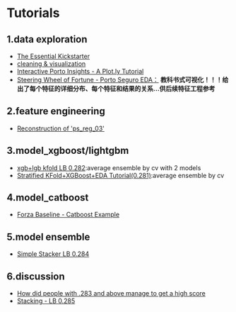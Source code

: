 # Tutorials
## 1.data exploration
- [The Essential Kickstarter](https://www.kaggle.com/asindico/porto-seguro-the-essential-kickstarter)
- [cleaning & visualization](https://www.kaggle.com/code1110/data-exploration-cleaning-visualization)
- [Interactive Porto Insights - A Plot.ly Tutorial](https://www.kaggle.com/arthurtok/interactive-porto-insights-a-plot-ly-tutorial)
- [Steering Wheel of Fortune - Porto Seguro EDA：](https://www.kaggle.com/headsortails/steering-wheel-of-fortune-porto-seguro-eda) **教科书式可视化！！！给出了每个特征的详细分布、每个特征和结果的关系...供后续特征工程参考**

## 2.feature engineering
- [Reconstruction of 'ps_reg_03'](https://www.kaggle.com/pnagel/reconstruction-of-ps-reg-03)


## 3.model_xgboost/lightgbm
- [xgb+lgb kfold LB 0.282](https://www.kaggle.com/rshally/porto-xgb-lgb-kfold-lb-0-282):average ensemble by cv with 2 models
- [Stratified KFold+XGBoost+EDA Tutorial(0.281)](https://www.kaggle.com/sudosudoohio/stratified-kfold-xgboost-eda-tutorial-0-281):average ensemble by cv


## 4.model_catboost
- [Forza Baseline - Catboost Example](https://www.kaggle.com/the1owl/forza-baseline-catboost-example?scriptVersionId=1630224/code)


## 5.model ensemble
- [Simple Stacker LB 0.284](https://www.kaggle.com/yekenot/simple-stacker-lb-0-284)

## 6.discussion
- [How did people with .283 and above manage to get a high score](https://www.kaggle.com/c/porto-seguro-safe-driver-prediction/discussion/40760)
- [Stacking - LB 0.285](https://www.kaggle.com/pavetr/stacking-lb-0-285)
